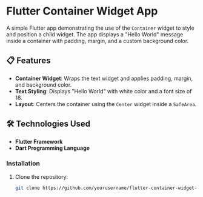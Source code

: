 # Flutter Container Widget App

A simple Flutter app demonstrating the use of the `Container` widget to style and position a child widget. The app displays a "Hello World" message inside a container with padding, margin, and a custom background color.

## 📋 Features

- **Container Widget**: Wraps the text widget and applies padding, margin, and background color.
- **Text Styling**: Displays "Hello World" with white color and a font size of 18.
- **Layout**: Centers the container using the `Center` widget inside a `SafeArea`.

## 🛠️ Technologies Used

- **Flutter Framework**  
- **Dart Programming Language**

### Installation
1. Clone the repository:
   ```bash
   git clone https://github.com/yourusername/flutter-container-widget-app.git
